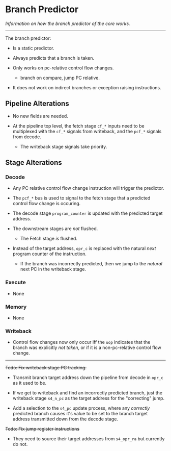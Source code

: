 
# Branch Predictor

*Information on how the branch predictor of the core works.*

---

The branch predictor:

- Is a static predictor.

- Always predicts that a branch is taken.

- Only works on pc-relative control flow changes.

  - branch on compare, jump PC relative.

- It does not work on indirect branches or exception raising instructions.

## Pipeline Alterations

- No new fields are needed.

- At the pipeline top level, the fetch stage `cf_*` inputs need to be
  multiplexed with the `cf_*` signals from writeback, and the
  `pcf_*` signals from decode.

  - The writeback stage signals take priority.

## Stage Alterations

### Decode

- Any PC relative control flow change instruction will trigger the predictor.

- The `pcf_*` bus is used to signal to the fetch stage that a predicted
  control flow change is occuring.

- The decode stage `program_counter` is updated with the predicted
  target address.

- The downstream stages are *not* flushed.

  - The Fetch stage *is* flushed.

- Instead of the target address, `opr_c` is replaced with the natural
  *next* program counter of the instruction.

  - If the branch was incorrectly predicted, then we jump to the *natural*
    next PC in the writeback stage.

### Execute

- None

### Memory

- None

### Writeback

- Control flow changes now only occur iff the `uop` indicates that the
  branch was explicitly *not taken*, or if it is a non-pc-relative
  control flow change.

---

~~Todo: Fix writeback stage PC tracking.~~

- Transmit branch target address down the pipeline from decode in
  `opr_c` as it used to be.

- If we get to writeback and find an incorrectly predicted branch, just
  the writeback stage `s4_n_pc` as the target address for the "correcting"
  jump.

- Add a selection to the `s4_pc` update process, where any *correctly*
  predicted branch causes it's value to be set to the branch target
  address transmitted down from the decode stage.

~~Todo: Fix jump register instructions~~

- They need to source their target addresses from `s4_opr_ra` but currently
  do not.
